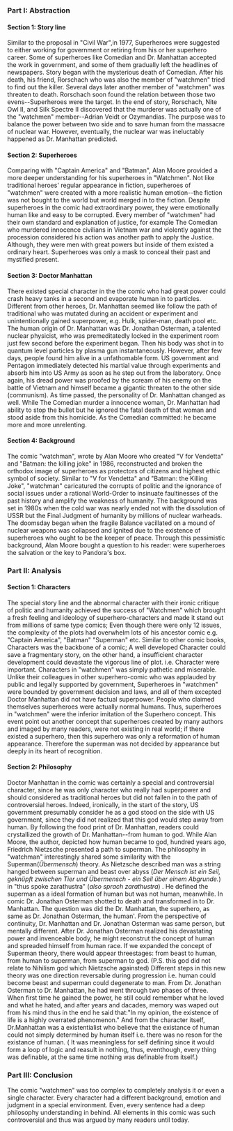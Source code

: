 ### Part I: Abstraction

#### Section 1: Story line

Similar to the proposal in "Civil War",in 1977, Superheroes were suggested to either working for government or retiring from his or her superhero career. Some of superheroes like Comedian and Dr. Manhattan accepted the work in government, and some of them gradually left the headlines of newspapers. Story began with the mysterious death of Comedian. After his death, his friend, Rorschach who was also the member of "watchmen" tried to find out the killer. Several days later another member of "watchmen" was threaten to death. Rorschach soon found the relation between those two evens--Superheroes were the target. In the end of story, Rorschach, Nite Owl II, and Silk Spectre II discovered that the murderer was actually one of the "watchmen" member--Adrian Veidt or Ozymandias. The purpose was to balance the power between two side and to save human from the massacre of nuclear war. However, eventually, the nuclear war was ineluctably happened as Dr. Manhattan predicted.



#### Section 2: Superheroes

Comparing with "Captain America" and "Batman", Alan Moore provided a more deeper understanding for his superheroes in "Watchmen". Not like traditional heroes' regular appearance in fiction, superheroes of "watchmen" were created with a more realistic human emotion--the fiction was not bought to the world but world merged in to the fiction. Despite superheroes in the comic had extraordinary power, they were emotionally human like and easy to be corrupted. Every member of "watchmen" had their own standard and explanation of justice, for example The Comedian who murdered innocence civilians in Vietnam war and violently against the procession considered his action was another path to apply the Justice. Although, they were men with great powers but inside of them existed a ordinary heart. Superheroes was only a mask to conceal their past and mystified present.

#### Section 3: Doctor Manhattan

There existed special character in the the comic who had great power could crash heavy tanks in a second and evaporate human in to particles. Different from other heroes, Dr. Manhattan seemed like follow the path of traditional who was mutated during an accident or experiment and unintentionally gained superpower, e.g. Hulk, spider-man, death pool etc. The human origin of Dr. Manhattan was Dr. Jonathan Osterman, a talented nuclear physicist, who was premeditatedly locked in the experiment room just few second before the experiment began. Then his body was shot in to quantum level particles by plasma gun instantaneously. However, after few days, people found him alive in a unfathomable form. US government and Pentagon immediately detected his martial value through experiments and absorb him into US Army as soon as he step out from the laboratory. Once again, his dread power was proofed by the scream of his enemy on the battle of Vietnam and himself became a gigantic threaten to the other side (communism). As time passed, the personality of Dr. Manhattan changed as well. While The Comedian murder a innocence woman, Dr. Manhattan had ability to stop the bullet but he ignored the fatal death of that woman and stood aside from this homicide. As the Comedian committed: he became more and more unrelenting.

#### Section 4: Background 

The comic "watchman", wrote by Alan Moore who created "V for Vendetta" and "Batman: the killing joke" in 1986, reconstructed and broken the orthodox image of superheroes as protectors of citizens and highest ethic symbol of society. Similar to "V for Vendetta" and "Batman: the Killing Joke", "watchman" caricatured the corrupts of politic and the ignorance of social issues under a rational World-Order to insinuate faultinesses of the past history and amplify the weakness of humanity. The background was set in 1980s when the cold war was nearly ended not with the dissolution of USSR but the Final Judgment of humanity by millions of nuclear warheads. The doomsday began when the fragile Balance vacillated on a mound of nuclear weapons was collapsed and ignited due to the existence of superheroes who ought to be the keeper of peace. Through this pessimistic background, Alan Moore bought a question to his reader: were superheroes the salvation or the key to Pandora's box.

### Part II: Analysis

#### Section 1: Characters
The special story line and the abnormal character with their ironic critique of politic and humanity achieved the success of "Watchmen" which brought a fresh feeling and ideology of superhero-characters and made it stand out from millions of same type comics; Even though there were only 12 issues, the complexity of the plots had overwhelm lots of his ancestor comic e.g. "Captain America", "Batman" "Superman" etc. Similar to other comic books, Characters was the backbone of a comic; A well developed Character could save a fragmentary story, on the other hand, a insufficient character development could devastate the vigorous line of plot. i.e. Character were important. Characters in "watchmen" was simply pathetic and miserable. Unlike their colleagues in other superhero-comic who was applauded by public and legally supported by government, Superheroes in "watchmen" were bounded by government decision and laws, and all of them excepted Doctor Manhattan did not have factual superpower. People who claimed themselves superheroes were actually normal humans. Thus, superheroes in "watchmen" were the inferior imitation of the Superhero concept. This event point out another concept that superheroes created by many authors and imaged by many readers, were not existing in real world; if there existed a superhero, then this superhero was only a reformation of human appearance. Therefore the superman was not decided by appearance but deeply in its heart of recognition.         

#### Section 2: Philosophy

Doctor Manhattan in the comic was certainly a special and controversial character, since he was only character who really had superpower and should considered as traditional heroes but did not fallen in to the path of controversial heroes. Indeed, ironically, in the start of the story, US government presumably consider he as a god stood on the side with US government, since they did not realized that this god would step away from human. By following the food print of Dr. Manhattan, readers could crystallized the growth of Dr. Manhattan--from human to god. While Alan Moore, the author, depicted how human became to god, hundred years ago, Friedrich Nietzsche presented a path to superman. The philosophy in "watchman" interestingly shared some similarity with the Superman(*Übermensch*) theory. As Nietzsche described man was a string hanged between superman and beast over abyss (*Der Mensch ist ein Seil, geknüpft zwischen Tier und Übermensch - ein Seil über einem Abgrunde.*)  in "thus spoke zarathustra" (*also sprach zarathustra*) . He defined the superman as a ideal formation of human but was not human, meanwhile. In comic Dr. Jonathan Osterman shotted to death and transformed in to Dr. Manhattan. The question was did the Dr. Manhattan, the superhero, as same as Dr. Jonathan Osterman, the human'. From the perspective of continuity, Dr. Manhattan and Dr. Jonathan Osterman was same person, but mentally different. After Dr. Jonathan Osterman realized his devastating power and invenceable body, he might reconstrut the concept of human and spreaded himself from human race. If we expanded the concept of Superman theory, there would appear threestages: from beast to human, from human to superman, from superman to god. (P.S. this god did not relate to Nihilism god which Nietzsche againsted) Different steps in this new theory was one direction reversable during progression i.e. human could become beast and superman could degenerate to man. From Dr. Jonathan Osterman to Dr. Manhattan, he had went through two phases of three. When first time he gained the power, he still could remember what he loved and what he hated, and after years and dacades, memory was waped out from his mind thus in the end he said that:"In my opinion, the existence of life is a highly overrated phenomenon."  And from the character itself, Dr.Manhattan was a existentialist who believe that the existance of human could not simply determined by human itself i.e. there was no reson for the existance of human. ( It was meaningless for self defining since it would form a loop of logic and reasult in nothing, thus, eventhough, every thing was definable, at the same time nothing was definable from itself.)   

### Part III: Conclusion  

The comic "watchmen" was too complex to completely analysis it or even a single character. Every character had a different background, emotion and judgment in a special environment. Even, every sentence had a deep philosophy understanding in behind. All elements in this comic was such controversial and thus was argued by many readers until today. 